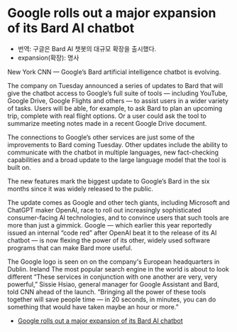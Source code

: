 # Google rolls out a major expansion of its Bard AI chatbot

- 번역: 구글은 Bard AI 챗봇의 대규모 확장을 출시했다.
- expansion(확장): 명사

New York
CNN
—
Google’s Bard artificial intelligence chatbot is evolving.

The company on Tuesday announced a series of updates to Bard that will give the chatbot access to Google’s full suite of tools — including YouTube, Google Drive, Google Flights and others — to assist users in a wider variety of tasks. Users will be able, for example, to ask Bard to plan an upcoming trip, complete with real flight options. Or a user could ask the tool to summarize meeting notes made in a recent Google Drive document.

The connections to Google’s other services are just some of the improvements to Bard coming Tuesday. Other updates include the ability to communicate with the chatbot in multiple languages, new fact-checking capabilities and a broad update to the large language model that the tool is built on.

The new features mark the biggest update to Google’s Bard in the six months since it was widely released to the public.

The update comes as Google and other tech giants, including Microsoft and ChatGPT maker OpenAI, race to roll out increasingly sophisticated consumer-facing AI technologies, and to convince users that such tools are more than just a gimmick. Google — which earlier this year reportedly issued an internal “code red” after OpenAI beat it to the release of its AI chatbot — is now flexing the power of its other, widely used software programs that can make Bard more useful.

The Google logo is seen on on the company's European headquarters in Dublin. Ireland
The most popular search engine in the world is about to look different
“These services in conjunction with one another are very, very powerful,” Sissie Hsiao, general manager for Google Assistant and Bard, told CNN ahead of the launch. “Bringing all the power of these tools together will save people time — in 20 seconds, in minutes, you can do something that would have taken maybe an hour or more.”

- [Google rolls out a major expansion of its Bard AI chatbot](https://edition.cnn.com/2023/09/19/tech/google-bard-updates/index.html)
